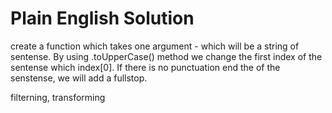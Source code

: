 # Plain English Solution
create a function which takes one argument - which will be a string of sentense.
By using .toUpperCase() method we change the first index of the sentense which index[0].
If there is no punctuation end the of the senstense, we will add a fullstop.

filterning, transforming
